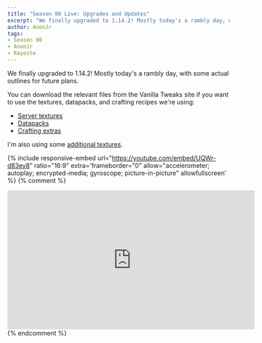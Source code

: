```yaml
---
title: "Season 00 Live: Upgrades and Updates"
excerpt: "We finally upgraded to 1.14.2! Mostly today's a rambly day, with some actual outlines for future plans."
author: AnonJr
tags:
- Season 00
- AnonJr
- Rayeste
---
```


We finally upgraded to 1.14.2! Mostly today's a rambly day, with some actual outlines for future plans.

You can download the relevant files from the Vanilla Tweaks site if you want to use the textures, datapacks, and crafting recipes we're using:
 - [Server textures](https://vanillatweaks.net/share#eTitrj)
 - [Datapacks](https://vanillatweaks.net/share#pdHb1E)
 - [Crafting extras](https://vanillatweaks.net/share#6j5spi)

I'm also using some [additional textures](https://vanillatweaks.net/share#Kobo6m).

{% include responsive-embed url="https://youtube.com/embed/UQWr-d83ey8" ratio="16:9" extra='frameborder="0" allow="accelerometer; autoplay; encrypted-media; gyroscope; picture-in-picture" allowfullscreen' %}
{% comment %}
<iframe width="560" height="315" src="https://youtube.com/embed/UQWr-d83ey8" frameborder="0" allow="accelerometer; autoplay; encrypted-media; gyroscope; picture-in-picture" allowfullscreen></iframe>
{% endcomment %}